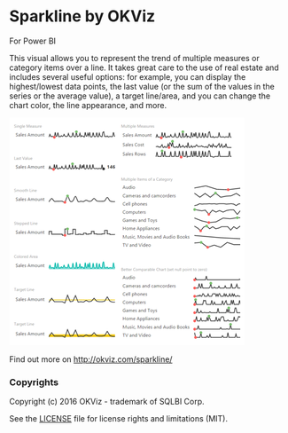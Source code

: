# Sparkline by OKViz
For Power BI

This visual allows you to represent the trend of multiple measures or category items over a line. It takes great care to the use of real estate and includes several useful options: for example, you can display the highest/lowest data points, the last value (or the sum of the values in the series or the average value), a target line/area, and you can change the chart color, the line appearance, and more.

![alt tag](screenshot.png)

Find out more on http://okviz.com/sparkline/

### Copyrights

Copyright (c) 2016 OKViz - trademark of SQLBI Corp.

See the [LICENSE](/LICENSE) file for license rights and limitations (MIT).